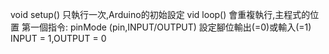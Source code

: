 void setup() 只執行一次,Arduino的初始設定
vid loop() 會重複執行,主程式的位置
第一個指令:
pinMode (pin,INPUT/OUTPUT)
設定腳位輸出(=0)或輸入(=1)
INPUT = 1,OUTPUT = 0
